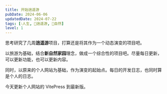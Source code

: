 ```yaml
---
title: 开始逍遥游
pubDate: 2024-06-06
updatedDate: 2024-07-22
tags: [💧人生, 🧚逍遥游, 🌳自然]
level: 1
---
```


思考研究了几周**逍遥游**项目，打算还是将其作为一个动态演变的项目吧。

以旅游为基础，结合**新自然家园**理念，做成一个综合性的项目吧。尽量每日更新，可以更新功能，也可以更新内容。

同时，以原来的个人网站为基础，作为演变的起始点。每日的开发日志，也同时算是个人的日志。

今天更新个人网站的 VitePress 到最新版。
